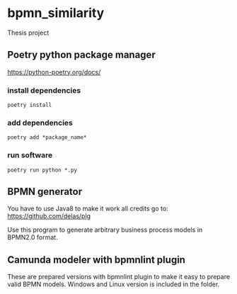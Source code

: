 # bpmn_similarity
Thesis project

## Poetry python package manager
https://python-poetry.org/docs/

### install dependencies
`poetry install `

### add dependencies
`poetry add *package_name* `

### run software

`poetry run python *.py`

## BPMN generator

You have to use Java8 to make it work all credits go to: https://github.com/delas/plg

Use this program to generate arbitrary business process models in BPMN2.0 format.

## Camunda modeler with bpmnlint plugin
These are prepared versions with bpmnlint plugin to make it easy to prepare valid BPMN models.
Windows and Linux version is included in the folder.